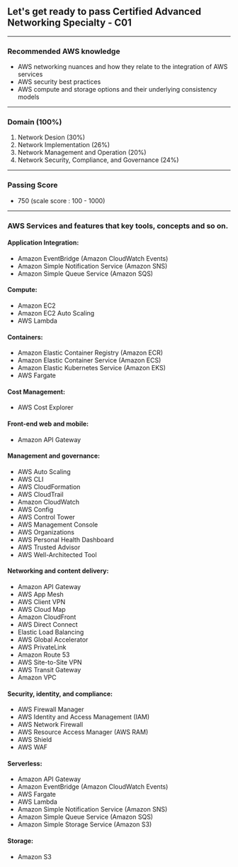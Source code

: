 ## Let's get ready to pass Certified Advanced Networking Specialty - C01

---

### Recommended AWS knowledge
- AWS networking nuances and how they relate to the integration of AWS services
- AWS security best practices
- AWS compute and storage options and their underlying consistency models

---

### Domain (100%)
1. Network Desion (30%) 
2. Network Implementation (26%)
3. Network Management and Operation (20%)
4. Network Security, Compliance, and Governance (24%)

---

### Passing Score
- 750 (scale score : 100 - 1000)

---

### AWS Services and features that key tools, concepts and so on.
#### Application Integration:
- Amazon EventBridge (Amazon CloudWatch Events)
- Amazon Simple Notification Service (Amazon SNS)
- Amazon Simple Queue Service (Amazon SQS)


#### Compute:
- Amazon EC2
- Amazon EC2 Auto Scaling
- AWS Lambda


#### Containers:
- Amazon Elastic Container Registry (Amazon ECR)
- Amazon Elastic Container Service (Amazon ECS)
- Amazon Elastic Kubernetes Service (Amazon EKS)
- AWS Fargate

#### Cost Management:
- AWS Cost Explorer

#### Front-end web and mobile:
- Amazon API Gateway

#### Management and governance:
- AWS Auto Scaling
- AWS CLI
- AWS CloudFormation
- AWS CloudTrail
- Amazon CloudWatch
- AWS Config
- AWS Control Tower
- AWS Management Console
- AWS Organizations
- AWS Personal Health Dashboard
- AWS Trusted Advisor
- AWS Well-Architected Tool


#### Networking and content delivery:
- Amazon API Gateway
- AWS App Mesh
- AWS Client VPN
- AWS Cloud Map
- Amazon CloudFront
- AWS Direct Connect
- Elastic Load Balancing
- AWS Global Accelerator
- AWS PrivateLink
- Amazon Route 53
- AWS Site-to-Site VPN
- AWS Transit Gateway
- Amazon VPC


#### Security, identity, and compliance:
- AWS Firewall Manager
- AWS Identity and Access Management (IAM)
- AWS Network Firewall
- AWS Resource Access Manager (AWS RAM)
- AWS Shield
- AWS WAF


#### Serverless:
- Amazon API Gateway
- Amazon EventBridge (Amazon CloudWatch Events)
- AWS Fargate
- AWS Lambda
- Amazon Simple Notification Service (Amazon SNS)
- Amazon Simple Queue Service (Amazon SQS)
- Amazon Simple Storage Service (Amazon S3)


#### Storage:
- Amazon S3
